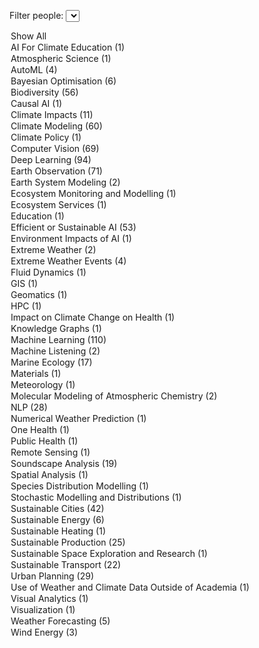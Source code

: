 <label for="tagFilter">Filter people:</label>
<select id="tagFilter">
<option value="all">Show All</option>
<option value="AI For Climate Education">AI For Climate Education (1)</option>
<option value="Atmospheric Science">Atmospheric Science (1)</option>
<option value="AutoML">AutoML (4)</option>
<option value="Bayesian Optimisation">Bayesian Optimisation (6)</option>
<option value="Biodiversity">Biodiversity (56)</option>
<option value="Causal AI">Causal AI (1)</option>
<option value="Climate Impacts">Climate Impacts (11)</option>
<option value="Climate Modeling">Climate Modeling (60)</option>
<option value="Climate Policy">Climate Policy (1)</option>
<option value="Computer Vision">Computer Vision (69)</option>
<option value="Deep Learning">Deep Learning (94)</option>
<option value="Earth Observation">Earth Observation (71)</option>
<option value="Earth System Modeling">Earth System Modeling (2)</option>
<option value="Ecosystem Monitoring and Modelling">Ecosystem Monitoring and Modelling (1)</option>
<option value="Ecosystem Services">Ecosystem Services (1)</option>
<option value="Education">Education (1)</option>
<option value="Efficient or Sustainable AI">Efficient or Sustainable AI (53)</option>
<option value="Environment Impacts of AI">Environment Impacts of AI (1)</option>
<option value="Extreme Weather">Extreme Weather (2)</option>
<option value="Extreme Weather Events">Extreme Weather Events (4)</option>
<option value="Fluid Dynamics">Fluid Dynamics (1)</option>
<option value="GIS">GIS (1)</option>
<option value="Geomatics">Geomatics (1)</option>
<option value="HPC">HPC (1)</option>
<option value="Impact on Climate Change on Health">Impact on Climate Change on Health (1)</option>
<option value="Knowledge Graphs">Knowledge Graphs (1)</option>
<option value="Machine Learning">Machine Learning (110)</option>
<option value="Machine Listening">Machine Listening (2)</option>
<option value="Marine Ecology">Marine Ecology (17)</option>
<option value="Materials">Materials (1)</option>
<option value="Meteorology">Meteorology (1)</option>
<option value="Molecular Modeling of Atmospheric Chemistry">Molecular Modeling of Atmospheric Chemistry (2)</option>
<option value="NLP">NLP (28)</option>
<option value="Numerical Weather Prediction">Numerical Weather Prediction (1)</option>
<option value="One Health">One Health (1)</option>
<option value="Public Health">Public Health (1)</option>
<option value="Remote Sensing">Remote Sensing (1)</option>
<option value="Soundscape Analysis">Soundscape Analysis (19)</option>
<option value="Spatial Analysis">Spatial Analysis (1)</option>
<option value="Species Distribution Modelling">Species Distribution Modelling (1)</option>
<option value="Stochastic Modelling and Distributions">Stochastic Modelling and Distributions (1)</option>
<option value="Sustainable Cities">Sustainable Cities (42)</option>
<option value="Sustainable Energy">Sustainable Energy (6)</option>
<option value="Sustainable Heating">Sustainable Heating (1)</option>
<option value="Sustainable Production">Sustainable Production (25)</option>
<option value="Sustainable Space Exploration and Research">Sustainable Space Exploration and Research (1)</option>
<option value="Sustainable Transport">Sustainable Transport (22)</option>
<option value="Urban Planning">Urban Planning (29)</option>
<option value="Use of Weather and Climate Data Outside of Academia">Use of Weather and Climate Data Outside of Academia (1)</option>
<option value="Visual Analytics">Visual Analytics (1)</option>
<option value="Visualization">Visualization (1)</option>
<option value="Weather Forecasting">Weather Forecasting (5)</option>
<option value="Wind Energy">Wind Energy (3)</option></select>

<script>
        document.getElementById('tagFilter').addEventListener('change', function () {
            const selectedTag = this.value;
            document.querySelectorAll('.content').forEach(div => {
                const tags = div.getAttribute('data-tags').split(',');
                if (selectedTag === 'all' || tags.includes(selectedTag)) {
                    div.classList.remove('hidden');
                } else {
                    div.classList.add('hidden');
                }
            });
        });
</script>


